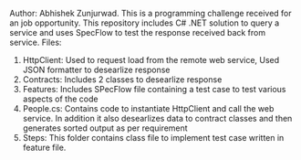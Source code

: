 Author: Abhishek Zunjurwad.
This is a programming challenge received for an job opportunity.
This repository includes C# .NET solution to query a service and uses SpecFlow to test the response received back from service.
Files: 
1. HttpClient: Used to request load from the remote web service, Used JSON formatter to desearlize response
2. Contracts: Includes 2 classes to desearlize response
3. Features: Includes SPecFlow file containing a test case to test various aspects of the code
4. People.cs: Contains code to instantiate HttpClient and call the web service. In addition it also desearlizes data to contract classes and then generates sorted output as per requirement
5. Steps: This folder contains class file to implement test case written in feature file.

